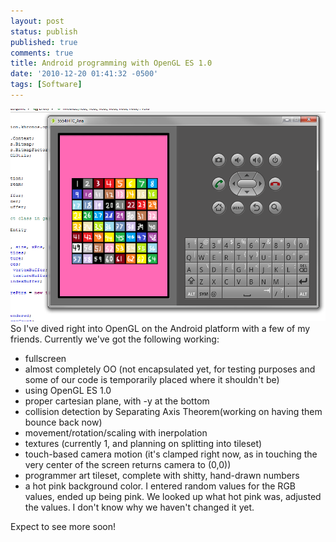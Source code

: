 ```yaml
---
layout: post
status: publish
published: true
comments: true
title: Android programming with OpenGL ES 1.0
date: '2010-12-20 01:41:32 -0500'
tags: [Software]
---
```


![Android Emulator][1]
So I've dived right into OpenGL on the Android platform with a few of my friends. Currently we've got the following working:

 - fullscreen
 - almost completely OO (not encapsulated yet, for testing purposes and some of our code is temporarily placed where it shouldn't be)
 - using OpenGL ES 1.0
 - proper cartesian plane, with -y at the bottom
 - collision detection by Separating Axis Theorem(working on having them bounce back now)
 - movement/rotation/scaling with inerpolation
 - textures (currently 1, and planning on splitting into tileset)
 - touch-based camera motion (it's clamped right now, as in touching the very center of the screen returns camera to (0,0))
 - programmer art tileset, complete with shitty, hand-drawn numbers
 - a hot pink background color. I entered random values for the RGB values, ended up being pink. We looked up what hot pink was, adjusted the values. I don't know why we haven't changed it yet.

Expect to see more soon!

[1]: /img/blog/2010/12/workingtextures.png "Showing off textures"
